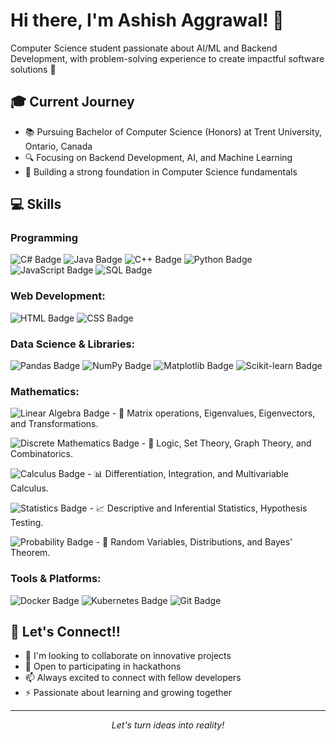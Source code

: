 # Hi there, I'm Ashish Aggrawal! 👋 


 Computer Science student passionate about AI/ML and Backend Development, with problem-solving experience to create impactful software solutions 🚀

## 🎓 Current Journey

- 📚 Pursuing Bachelor of Computer Science (Honors) at Trent University, Ontario, Canada
- 🔍 Focusing on Backend Development, AI, and Machine Learning
- 🌱 Building a strong foundation in Computer Science fundamentals



## 💻 Skills 

### Programming  
![C# Badge](https://img.shields.io/badge/C%23-%23239120.svg?style=flat&logo=csharp&logoColor=white)  ![Java Badge](https://img.shields.io/badge/Java-%23ED8B00.svg?style=flat&logo=java&logoColor=white)  ![C++ Badge](https://img.shields.io/badge/C%2B%2B-%2300599C.svg?style=flat&logo=cplusplus&logoColor=white)  ![Python Badge](https://img.shields.io/badge/Python-%2314354C.svg?style=flat&logo=python&logoColor=white)  ![JavaScript Badge](https://img.shields.io/badge/JavaScript-%23F7DF1E.svg?style=flat&logo=javascript&logoColor=black)  ![SQL Badge](https://img.shields.io/badge/SQL-%2300599C.svg?style=flat&logo=sqlite&logoColor=white)  



### Web Development: 
![HTML Badge](https://img.shields.io/badge/HTML5-%23E34F26.svg?style=flat&logo=html5&logoColor=white)  ![CSS Badge](https://img.shields.io/badge/CSS3-%231572B6.svg?style=flat&logo=css3&logoColor=white) 

### Data Science & Libraries: 
![Pandas Badge](https://img.shields.io/badge/Pandas-%23150458.svg?style=flat&logo=pandas&logoColor=white)  ![NumPy Badge](https://img.shields.io/badge/NumPy-%23013243.svg?style=flat&logo=numpy&logoColor=white)  ![Matplotlib Badge](https://img.shields.io/badge/Matplotlib-%231572B6.svg?style=flat&logo=python&logoColor=white)  ![Scikit-learn Badge](https://img.shields.io/badge/Scikit--Learn-%23F7931E.svg?style=flat&logo=scikit-learn&logoColor=white)  

### Mathematics:

![Linear Algebra Badge](https://img.shields.io/badge/Linear%20Algebra-%231572B6?style=flat&logo=mathworks&logoColor=white)  - 📐 Matrix operations, Eigenvalues, Eigenvectors, and Transformations.  

![Discrete Mathematics Badge](https://img.shields.io/badge/Discrete%20Mathematics-%23E34F26?style=flat&logo=tree&logoColor=white)  - 🔢 Logic, Set Theory, Graph Theory, and Combinatorics.  

![Calculus Badge](https://img.shields.io/badge/Calculus-%230076D6?style=flat&logo=plotly&logoColor=white)  - 📊 Differentiation, Integration, and Multivariable Calculus.  

![Statistics Badge](https://img.shields.io/badge/Statistics-%23FF9900?style=flat&logo=chartdotjs&logoColor=white)  - 📈 Descriptive and Inferential Statistics, Hypothesis Testing.  

![Probability Badge](https://img.shields.io/badge/Probability-%237734A6?style=flat&logo=dice&logoColor=white)  - 🎲 Random Variables, Distributions, and Bayes' Theorem.  

### Tools & Platforms: 
![Docker Badge](https://img.shields.io/badge/Docker-%232496ED.svg?style=flat&logo=docker&logoColor=white)  ![Kubernetes Badge](https://img.shields.io/badge/Kubernetes-%23326CE5.svg?style=flat&logo=kubernetes&logoColor=white)  ![Git Badge](https://img.shields.io/badge/Git-%23F05033.svg?style=flat&logo=git&logoColor=white)  

## 🤝 Let's Connect!!

- 🔭 I'm looking to collaborate on innovative projects
- 💬 Open to participating in hackathons
- 📫 Always excited to connect with fellow developers
- ⚡ Passionate about learning and growing together

---
<p align="center">
  <i>Let's turn ideas into reality! </i>
</p>

